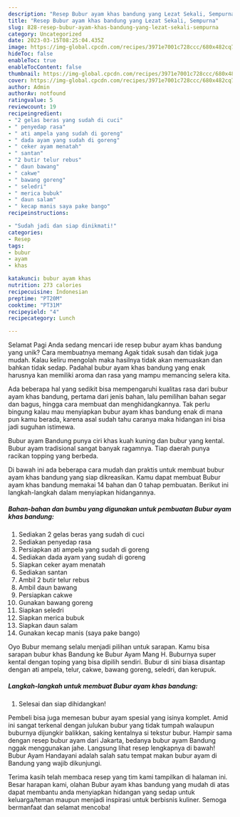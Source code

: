 ```yaml
---
description: "Resep Bubur ayam khas bandung yang Lezat Sekali, Sempurna"
title: "Resep Bubur ayam khas bandung yang Lezat Sekali, Sempurna"
slug: 828-resep-bubur-ayam-khas-bandung-yang-lezat-sekali-sempurna
category: Uncategorized
date: 2023-03-15T08:25:04.435Z
image: https://img-global.cpcdn.com/recipes/3971e7001c728ccc/680x482cq70/bubur-ayam-khas-bandung-foto-resep-utama.jpg
hideToc: false
enableToc: true
enableTocContent: false
thumbnail: https://img-global.cpcdn.com/recipes/3971e7001c728ccc/680x482cq70/bubur-ayam-khas-bandung-foto-resep-utama.jpg
cover: https://img-global.cpcdn.com/recipes/3971e7001c728ccc/680x482cq70/bubur-ayam-khas-bandung-foto-resep-utama.jpg
author: Admin
authorAv: notfound
ratingvalue: 5
reviewcount: 19
recipeingredient:
- "2 gelas beras yang sudah di cuci"
- " penyedap rasa"
- " ati ampela yang sudah di goreng"
- " dada ayam yang sudah di goreng"
- " ceker ayam menatah"
- " santan"
- "2 butir telur rebus"
- " daun bawang"
- " cakwe"
- " bawang goreng"
- " seledri"
- " merica bubuk"
- " daun salam"
- " kecap manis saya pake bango"
recipeinstructions:

- "Sudah jadi dan siap dinikmati!"
categories:
- Resep
tags:
- bubur
- ayam
- khas

katakunci: bubur ayam khas 
nutrition: 273 calories
recipecuisine: Indonesian
preptime: "PT20M"
cooktime: "PT31M"
recipeyield: "4"
recipecategory: Lunch

---
```



Selamat Pagi Anda sedang mencari ide resep bubur ayam khas bandung yang unik? Cara membuatnya memang Agak tidak susah dan tidak juga mudah. Kalau keliru mengolah maka hasilnya tidak akan memuaskan dan bahkan tidak sedap. Padahal bubur ayam khas bandung yang enak harusnya kan memiliki aroma dan rasa yang mampu memancing selera kita.


Ada beberapa hal yang sedikit bisa mempengaruhi kualitas rasa dari bubur ayam khas bandung, pertama dari jenis bahan, lalu pemilihan bahan segar dan bagus, hingga cara membuat dan menghidangkannya. Tak perlu bingung kalau mau menyiapkan bubur ayam khas bandung enak di mana pun kamu berada, karena asal sudah tahu caranya maka hidangan ini bisa jadi suguhan istimewa.

Bubur ayam Bandung punya ciri khas kuah kuning dan bubur yang kental. Bubur ayam tradisional sangat banyak ragamnya. Tiap daerah punya racikan topping yang berbeda.


Di bawah ini ada beberapa cara mudah dan praktis untuk membuat bubur ayam khas bandung yang siap dikreasikan. Kamu dapat membuat Bubur ayam khas bandung memakai 14 bahan dan 0 tahap pembuatan. Berikut ini langkah-langkah dalam menyiapkan hidangannya.

<!--inarticleads1-->

##### Bahan-bahan dan bumbu yang digunakan untuk pembuatan Bubur ayam khas bandung:

1. Sediakan 2 gelas beras yang sudah di cuci
1. Sediakan  penyedap rasa
1. Persiapkan  ati ampela yang sudah di goreng
1. Sediakan  dada ayam yang sudah di goreng
1. Siapkan  ceker ayam menatah
1. Sediakan  santan
1. Ambil 2 butir telur rebus
1. Ambil  daun bawang
1. Persiapkan  cakwe
1. Gunakan  bawang goreng
1. Siapkan  seledri
1. Siapkan  merica bubuk
1. Siapkan  daun salam
1. Gunakan  kecap manis (saya pake bango)


Oyo Bubur memang selalu menjadi pilihan untuk sarapan. Kamu bisa sarapan bubur khas Bandung ke Bubur Ayam Mang H. Buburnya super kental dengan toping yang bisa dipilih sendiri. Bubur di sini biasa disantap dengan ati ampela, telur, cakwe, bawang goreng, seledri, dan kerupuk. 

<!--inarticleads2-->

##### Langkah-langkah untuk membuat Bubur ayam khas bandung:


1. Selesai dan siap dihidangkan!

Pembeli bisa juga memesan bubur ayam spesial yang isinya komplet. Amid ini sangat terkenal dengan julukan bubur yang tidak tumpah walaupun buburnya dijungkir balikkan, saking kentalnya si tekstur bubur. Hampir sama dengan resep bubur ayam dari Jakarta, bedanya bubur ayam Bandung nggak menggunakan jahe. Langsung lihat resep lengkapnya di bawah! Bubur Ayam Handayani adalah salah satu tempat makan bubur ayam di Bandung yang wajib dikunjungi. 

Terima kasih telah membaca resep yang tim kami tampilkan di halaman ini. Besar harapan kami, olahan Bubur ayam khas bandung yang mudah di atas dapat membantu anda menyiapkan hidangan yang sedap untuk keluarga/teman maupun menjadi inspirasi untuk berbisnis kuliner. Semoga bermanfaat dan selamat mencoba!
